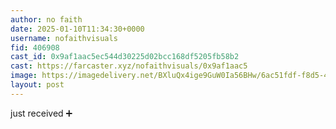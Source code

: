 ```yaml
---
author: no faith
date: 2025-01-10T11:34:30+0000
username: nofaithvisuals
fid: 406908
cast_id: 0x9af1aac5ec544d30225d02bcc168df5205fb58b2
cast: https://farcaster.xyz/nofaithvisuals/0x9af1aac5
image: https://imagedelivery.net/BXluQx4ige9GuW0Ia56BHw/6ac51fdf-f8d5-4aef-8fce-301b89f6ff00/original
layout: post
---
```


just received ➕

<img src='https://imagedelivery.net/BXluQx4ige9GuW0Ia56BHw/6ac51fdf-f8d5-4aef-8fce-301b89f6ff00/original' alt='' referrerpolicy='no-referrer'/>
